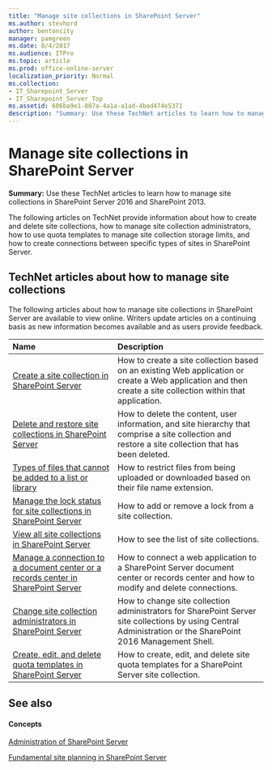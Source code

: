 ```yaml
---
title: "Manage site collections in SharePoint Server"
ms.author: stevhord
author: bentoncity
manager: pamgreen
ms.date: 8/4/2017
ms.audience: ITPro
ms.topic: article
ms.prod: office-online-server
localization_priority: Normal
ms.collection:
- IT_Sharepoint_Server
- IT_Sharepoint_Server_Top
ms.assetid: 606ba9e1-807a-4a1a-a1ad-4bad474e5371
description: "Summary: Use these TechNet articles to learn how to manage site collections in SharePoint Server 2016 and SharePoint 2013."
---
```


# Manage site collections in SharePoint Server

 **Summary:** Use these TechNet articles to learn how to manage site collections in SharePoint Server 2016 and SharePoint 2013. 
  
The following articles on TechNet provide information about how to create and delete site collections, how to manage site collection administrators, how to use quota templates to manage site collection storage limits, and how to create connections between specific types of sites in SharePoint Server.
  
## TechNet articles about how to manage site collections

The following articles about how to manage site collections in SharePoint Server are available to view online. Writers update articles on a continuing basis as new information becomes available and as users provide feedback.
  
|**Name**|**Description**|
|:-----|:-----|
|[Create a site collection in SharePoint Server](create-a-site-collection.md) <br/> |How to create a site collection based on an existing Web application or create a Web application and then create a site collection within that application.  <br/> |
|[Delete and restore site collections in SharePoint Server](delete-and-restore-site-collections.md) <br/> |How to delete the content, user information, and site hierarchy that comprise a site collection and restore a site collection that has been deleted.  <br/> |
|[Types of files that cannot be added to a list or library](https://go.microsoft.com/fwlink/?linkid=845507) <br/> | How to restrict files from being uploaded or downloaded based on their file name extension.  <br/> |
|[Manage the lock status for site collections in SharePoint Server](manage-the-lock-status-for-site-collections.md) <br/> |How to add or remove a lock from a site collection.  <br/> |
|[View all site collections in SharePoint Server](view-all-site-collections.md) <br/> |How to see the list of site collections.  <br/> |
|[Manage a connection to a document center or a records center in SharePoint Server](manage-a-connection-to-a-document-center-or-a-records-center.md) <br/> |How to connect a web application to a SharePoint Server document center or records center and how to modify and delete connections.  <br/> |
|[Change site collection administrators in SharePoint Server](change-site-collection-administrators.md) <br/> |How to change site collection administrators for SharePoint Server site collections by using Central Administration or the SharePoint 2016 Management Shell.  <br/> |
|[Create, edit, and delete quota templates in SharePoint Server](create-edit-and-delete-quota-templates.md) <br/> |How to create, edit, and delete site quota templates for a SharePoint Server site collection.  <br/> |
   
## See also

#### Concepts

[Administration of SharePoint Server](../administration/administration.md)
  
[Fundamental site planning in SharePoint Server](fundamental-site-planning.md)

